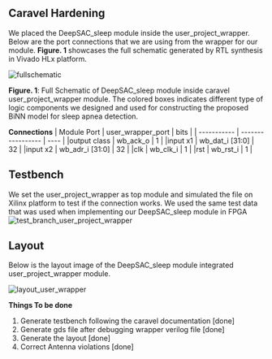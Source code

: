 ## Caravel Hardening 
We placed the DeepSAC_sleep module inside the user_project_wrapper. Below are the port connections that we are using from the wrapper for our module. **Figure. 1** showcases the full schematic generated by RTL synthesis in Vivado HLx platform. 


![fullschematic](https://user-images.githubusercontent.com/48494146/139099032-757f9b27-a923-4f84-979f-778d6994217b.jpg)

**Figure. 1**: Full Schematic of DeepSAC_sleep module inside caravel user_project_wrapper module. The colored boxes indicates different type of logic components we designed and used for constructing the proposed BiNN model for sleep apnea detection.  

**Connections**
| Module Port | user_wrapper_port | bits |
| ----------- | ----------------- | ---- |
|output class | wb_ack_o          | 1    |
|input x1     | wb_dat_i [31:0]   | 32   |
|input x2     | wb_adr_i [31:0]   | 32   |
|clk          | wb_clk_i          | 1    |
|rst          | wb_rst_i          | 1    |

## Testbench
We set the user_project_wrapper as top module and simulated the file on Xilinx platform to test if the connection works. We used the same test data that was used when implementing our DeepSAC_sleep module in FPGA
![test_branch_user_project_wrapper](https://user-images.githubusercontent.com/48494146/138511806-7dfce30e-160a-4a93-97b2-68d3406a6175.PNG)

## Layout

Below is the layout image of the DeepSAC_sleep module integrated user_project_wrapper module.

![layout_user_wrapper](https://user-images.githubusercontent.com/48494146/139374402-930e6b0a-b08b-4aa8-abb3-5b7c0e80cbfd.PNG)

**Things To be done**
1. Generate testbench following the caravel documentation [done]
2. Generate gds file after debugging wrapper verilog file [done]
3. Generate the layout [done]
4. Correct Antenna violations [done]
